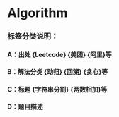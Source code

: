 # Algorithm

### 标签分类说明：
#### A：出处  {Leetcode} {美团} {阿里}等
#### B：解法分类  {动归} {回溯} {贪心}等
#### C：标题 {字符串分割} {两数相加}等
#### D：题目描述
